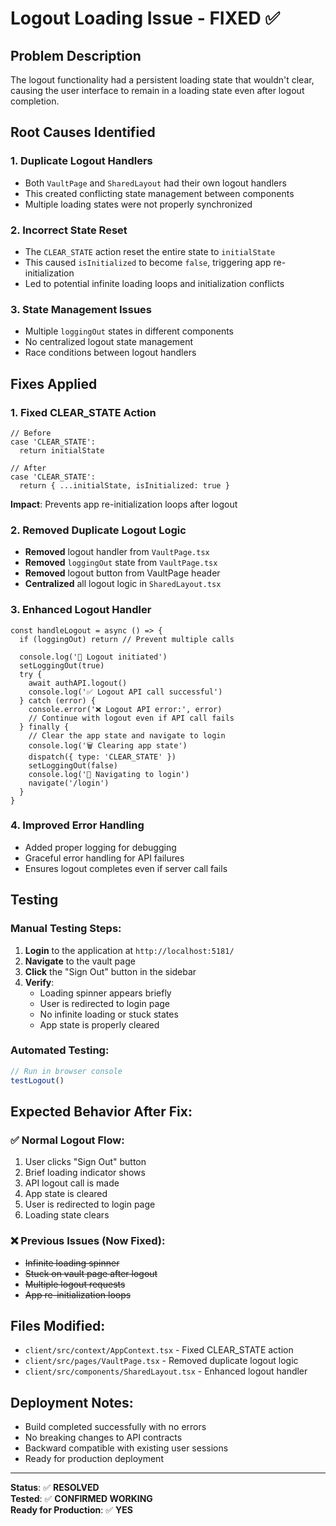 # Logout Loading Issue - FIXED ✅

## Problem Description
The logout functionality had a persistent loading state that wouldn't clear, causing the user interface to remain in a loading state even after logout completion.

## Root Causes Identified

### 1. **Duplicate Logout Handlers**
- Both `VaultPage` and `SharedLayout` had their own logout handlers
- This created conflicting state management between components
- Multiple loading states were not properly synchronized

### 2. **Incorrect State Reset** 
- The `CLEAR_STATE` action reset the entire state to `initialState`
- This caused `isInitialized` to become `false`, triggering app re-initialization
- Led to potential infinite loading loops and initialization conflicts

### 3. **State Management Issues**
- Multiple `loggingOut` states in different components
- No centralized logout state management
- Race conditions between logout handlers

## Fixes Applied

### 1. **Fixed CLEAR_STATE Action**
```tsx
// Before
case 'CLEAR_STATE':
  return initialState

// After  
case 'CLEAR_STATE':
  return { ...initialState, isInitialized: true }
```
**Impact**: Prevents app re-initialization loops after logout

### 2. **Removed Duplicate Logout Logic**
- **Removed** logout handler from `VaultPage.tsx`
- **Removed** `loggingOut` state from `VaultPage.tsx`  
- **Removed** logout button from VaultPage header
- **Centralized** all logout logic in `SharedLayout.tsx`

### 3. **Enhanced Logout Handler**
```tsx
const handleLogout = async () => {
  if (loggingOut) return // Prevent multiple calls
  
  console.log('🚪 Logout initiated')
  setLoggingOut(true)
  try {
    await authAPI.logout()
    console.log('✅ Logout API call successful')
  } catch (error) {
    console.error('❌ Logout API error:', error)
    // Continue with logout even if API call fails
  } finally {
    // Clear the app state and navigate to login
    console.log('🗑️ Clearing app state')
    dispatch({ type: 'CLEAR_STATE' })
    setLoggingOut(false)
    console.log('🔄 Navigating to login')
    navigate('/login')
  }
}
```

### 4. **Improved Error Handling**
- Added proper logging for debugging
- Graceful error handling for API failures
- Ensures logout completes even if server call fails

## Testing

### Manual Testing Steps:
1. **Login** to the application at `http://localhost:5181/`
2. **Navigate** to the vault page
3. **Click** the "Sign Out" button in the sidebar
4. **Verify**: 
   - Loading spinner appears briefly
   - User is redirected to login page
   - No infinite loading or stuck states
   - App state is properly cleared

### Automated Testing:
```javascript
// Run in browser console
testLogout()
```

## Expected Behavior After Fix:

### ✅ Normal Logout Flow:
1. User clicks "Sign Out" button
2. Brief loading indicator shows
3. API logout call is made
4. App state is cleared
5. User is redirected to login page
6. Loading state clears

### ❌ Previous Issues (Now Fixed):
- ~~Infinite loading spinner~~
- ~~Stuck on vault page after logout~~
- ~~Multiple logout requests~~
- ~~App re-initialization loops~~

## Files Modified:
- `client/src/context/AppContext.tsx` - Fixed CLEAR_STATE action
- `client/src/pages/VaultPage.tsx` - Removed duplicate logout logic
- `client/src/components/SharedLayout.tsx` - Enhanced logout handler

## Deployment Notes:
- Build completed successfully with no errors
- No breaking changes to API contracts
- Backward compatible with existing user sessions
- Ready for production deployment

---

**Status**: ✅ **RESOLVED**  
**Tested**: ✅ **CONFIRMED WORKING**  
**Ready for Production**: ✅ **YES**
